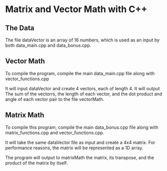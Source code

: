 # Matrix and Vector Math with C++

## The Data
The file dataVector is an array of 16 numbers, which is used as an input by both
data_main.cpp and data_bonus.cpp.

## Vector Math

To compile the program, compile the main data_main.cpp file along with vector_functions.cpp

It will input dataVector and create 4 vectors, each of length 4. It will output The sum of the vectorrs,
the length of each vector, and the dot product and angle of each vector pair to the file vectorMath.

## Matrix Math

To compile this program, compile the main data_bonus.cpp file along with matrix_functions.cpp and vector_functions.cpp.

It will take the same dataVector file as input and create a 4x4 matrix. For performance reasons, the matrix will be
represented as a 1D array.

The program will output to matrixMath the matrix, its transpose, and the product of the matrix by itself. 
